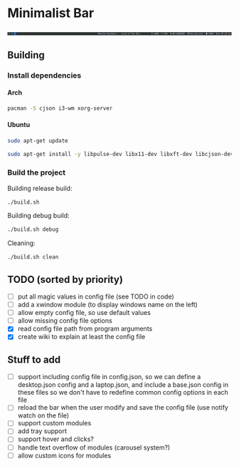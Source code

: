 # Minimalist Bar

![Bar preview](preview.png)

## Building

### Install dependencies

#### Arch

```bash
pacman -S cjson i3-wm xorg-server
```

#### Ubuntu

```bash
sudo apt-get update
```

```bash
sudo apt-get install -y libpulse-dev libx11-dev libxft-dev libcjson-dev libbluetooth-dev libfreetype6-dev i3-wm libxrandr-dev xserver-xorg-dev
```

### Build the project

Building release build:

```bash
./build.sh
```

Building debug build:

```bash
./build.sh debug
```

Cleaning:

```bash
./build.sh clean
```

## TODO (sorted by priority)

- [ ] put all magic values in config file (see TODO in code)
- [ ] add a xwindow module (to display windows name on the left)
- [ ] allow empty config file, so use default values
- [ ] allow missing config file options
- [x] read config file path from program arguments
- [x] create wiki to explain at least the config file

## Stuff to add

- [ ] support including config file in config.json, so we can define a desktop.json config and a laptop.json, and include a base.json config in these files so we don't have to redefine common config options in each file
- [ ] reload the bar when the user modify and save the config file (use notify watch on the file)
- [ ] support custom modules
- [ ] add tray support
- [ ] support hover and clicks?
- [ ] handle text overflow of modules (carousel system?)
- [ ] allow custom icons for modules
